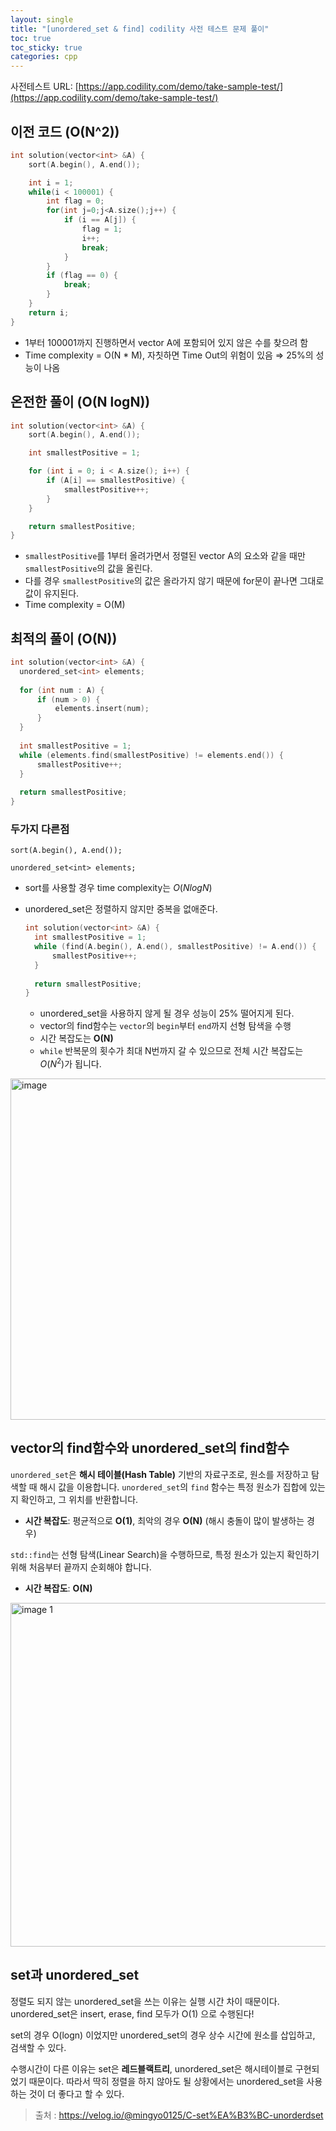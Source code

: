 ```yaml
---
layout: single
title: "[unordered_set & find] codility 사전 테스트 문제 풀이"
toc: true
toc_sticky: true
categories: cpp
---
```


사전테스트 URL: [https://app.codility.com/demo/take-sample-test/](https://app.codility.com/demo/take-sample-test/)

## 이전 코드 (O(N^2))

```cpp
int solution(vector<int> &A) {
    sort(A.begin(), A.end());

    int i = 1;
    while(i < 100001) {
        int flag = 0;
        for(int j=0;j<A.size();j++) {
            if (i == A[j]) {
                flag = 1;
                i++;
                break;
            }
        }
        if (flag == 0) {
            break;
        }
    }
    return i;
}
```

- 1부터 100001까지 진행하면서 vector A에 포함되어 있지 않은 수를 찾으려 함
- Time complexity = O(N * M), 자칫하면 Time Out의 위험이 있음 ⇒ 25%의 성능이 나옴

## 온전한 풀이 (O(N logN))

```cpp
int solution(vector<int> &A) {
    sort(A.begin(), A.end());

    int smallestPositive = 1;

    for (int i = 0; i < A.size(); i++) {
        if (A[i] == smallestPositive) {
            smallestPositive++;
        }
    }

    return smallestPositive;
}
```

- `smallestPositive`를 1부터 올려가면서 정렬된 vector A의 요소와 같을 때만 `smallestPositive`의 값을 올린다.
- 다를 경우 `smallestPositive`의 값은 올라가지 않기 때문에 for문이 끝나면 그대로 값이 유지된다.
- Time complexity = O(M)

## 최적의 풀이 (O(N))

```cpp
int solution(vector<int> &A) {
  unordered_set<int> elements;
  
  for (int num : A) {
      if (num > 0) {
          elements.insert(num);
      }
  }
  
  int smallestPositive = 1;
  while (elements.find(smallestPositive) != elements.end()) {
      smallestPositive++;
  }
  
  return smallestPositive;
}
```

### 두가지 다른점

`sort(A.begin(), A.end());`

`unordered_set<int> elements;`

- sort를 사용할 경우 time complexity는 $O(NlogN)$
- unordered_set은 정렬하지 않지만 중복을 없애준다.
    
    ```cpp
    int solution(vector<int> &A) {
      int smallestPositive = 1;
      while (find(A.begin(), A.end(), smallestPositive) != A.end()) {
          smallestPositive++;
      }
      
      return smallestPositive;
    }
    ```
    
    - unordered_set을 사용하지 않게 될 경우 성능이 25% 떨어지게 된다.
    - vector의 find함수는 `vector`의 `begin`부터 `end`까지 선형 탐색을 수행
    - 시간 복잡도는 **O(N)**
    - `while` 반복문의 횟수가 최대 N번까지 갈 수 있으므로 전체 시간 복잡도는 $O(N^2)$가 됩니다.

<img width="546" alt="image" src="https://github.com/user-attachments/assets/55627456-f121-41b8-98ea-415ae487a080">

## vector의 find함수와 unordered_set의 find함수

`unordered_set`은 **해시 테이블(Hash Table)** 기반의 자료구조로, 원소를 저장하고 탐색할 때 해시 값을 이용합니다. `unordered_set`의 `find` 함수는 특정 원소가 집합에 있는지 확인하고, 그 위치를 반환합니다.

- **시간 복잡도**: 평균적으로 **O(1)**, 최악의 경우 **O(N)** (해시 충돌이 많이 발생하는 경우)

`std::find`는 선형 탐색(Linear Search)을 수행하므로, 특정 원소가 있는지 확인하기 위해 처음부터 끝까지 순회해야 합니다.

- **시간 복잡도**: **O(N)**

<img width="550" alt="image 1" src="https://github.com/user-attachments/assets/8be666af-2c74-4a38-bbc9-c9a3712ad11a">

## set과 unordered_set
정렬도 되지 않는 unordered_set을 쓰는 이유는 실행 시간 차이 때문이다.
unordered_set은 insert, erase, find 모두가 O(1) 으로 수행된다!

set의 경우 O(logn) 이었지만 unordered_set의 경우 상수 시간에 원소를 삽입하고, 검색할 수 있다.

수행시간이 다른 이유는 set은 **레드블랙트리**, unordered_set은 해시테이블로 구현되었기 때문이다.
따라서 딱히 정렬을 하지 않아도 될 상황에서는 unordered_set을 사용하는 것이 더 좋다고 할 수 있다.
> 출처 : <https://velog.io/@mingyo0125/C-set%EA%B3%BC-unorderdset>
